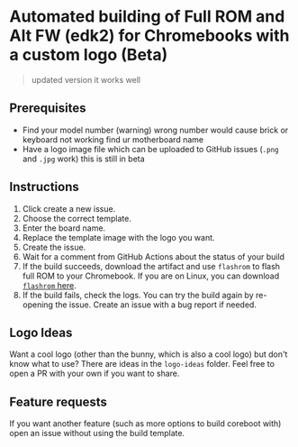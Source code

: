 # Automated building of Full ROM and Alt FW (edk2) for Chromebooks with a custom logo (Beta)
> updated version it works well 

## Prerequisites
- Find your model number (warning) wrong number would cause brick or keyboard not working find ur motherboard name 
- Have a logo image file which can be uploaded to GitHub issues (`.png` and `.jpg` work)
this is still in beta
## Instructions
1. Click create a new issue. 
2. Choose the correct template. 
3. Enter the board name. 
4. Replace the template image with the logo you want.
5. Create the issue.
6. Wait for a comment from GitHub Actions about the status of your build
7. If the build succeeds, download the artifact and use `flashrom` to flash full ROM to your Chromebook. If you are on Linux, you can download [`flashrom` here](http://tree123.org/chrultrabook/utils/flashrom-weirdtreething).
8. If the build fails, check the logs. You can try the build again by re-opening the issue. Create an issue with a bug report if needed.

## Logo Ideas
Want a cool logo (other than the bunny, which is also a cool logo) but don't know what to use? There are ideas in the `logo-ideas` folder. Feel free to open a PR with your own if you want to share.

## Feature requests
If you want another feature (such as more options to build coreboot with) open an issue without using the build template.
